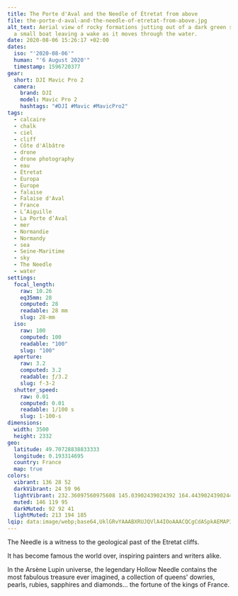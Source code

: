 ```yaml
---
title: The Porte d'Aval and the Needle of Étretat from above
file: the-porte-d-aval-and-the-needle-of-etretat-from-above.jpg
alt_text: Aerial view of rocky formations jutting out of a dark green sea, with
  a small boat leaving a wake as it moves through the water.
date: 2020-08-06 15:26:17 +02:00
dates:
  iso: "'2020-08-06'"
  human: "'6 August 2020'"
  timestamp: 1596720377
gear:
  short: DJI Mavic Pro 2
  camera:
    brand: DJI
    model: Mavic Pro 2
    hashtags: "#DJI #Mavic #MavicPro2"
tags:
  - calcaire
  - chalk
  - ciel
  - cliff
  - Côte d'Albâtre
  - drone
  - drone photography
  - eau
  - Étretat
  - Europa
  - Europe
  - falaise
  - Falaise d'Aval
  - France
  - L’Aiguille
  - La Porte d’Aval
  - mer
  - Normandie
  - Normandy
  - sea
  - Seine-Maritime
  - sky
  - The Needle
  - water
settings:
  focal_length:
    raw: 10.26
    eq35mm: 28
    computed: 28
    readable: 28 mm
    slug: 28-mm
  iso:
    raw: 100
    computed: 100
    readable: "100"
    slug: "100"
  aperture:
    raw: 3.2
    computed: 3.2
    readable: ƒ/3.2
    slug: f-3-2
  shutter_speed:
    raw: 0.01
    computed: 0.01
    readable: 1/100 s
    slug: 1-100-s
dimensions:
  width: 3500
  height: 2332
geo:
  latitude: 49.70728838833333
  longitude: 0.193314695
  country: France
  map: true
colors:
  vibrant: 136 28 52
  darkVibrant: 24 59 96
  lightVibrant: 232.36097560975608 145.03902439024392 164.4439024390244
  muted: 146 119 95
  darkMuted: 92 92 41
  lightMuted: 213 194 185
lqip: data:image/webp;base64,UklGRvYAAABXRUJQVlA4IOoAAACQCgCdASpkAEMAP3Gsxl00v6imLrIKi/AuCWcA0YAtEGZEd+i9adfgCmhQQJLUo/i6Oi0vs8/oNY5H3mGoQZp5aMTpN6JE6lv9dCqYgfMNHsDEm/46I4Q5bWUVyAAA/urQbeoGHky8U5pB8MyW1LDwauUrVBM5wAXbK1MDxjQRHpkyNzEp6Rmklt8BjGr8z8W+jiQkw/EGHDAE6RS18h9E9huMJMl2ZabSd79M8jnBO2AH+j3ZlN+VHy+tiI7YA0cud0IYXuutEnWQJU/NZO5Wh/X8tYrJw2yjLfxoy45ggH4FkS2F1YyEgAA=
---
```


The Needle is a witness to the geological past of the Etretat cliffs.

It has become famous the world over, inspiring painters and writers alike.

In the Arsène Lupin universe, the legendary Hollow Needle contains the most fabulous treasure ever imagined, a collection of queens' dowries, pearls, rubies, sapphires and diamonds... the fortune of the kings of France.
